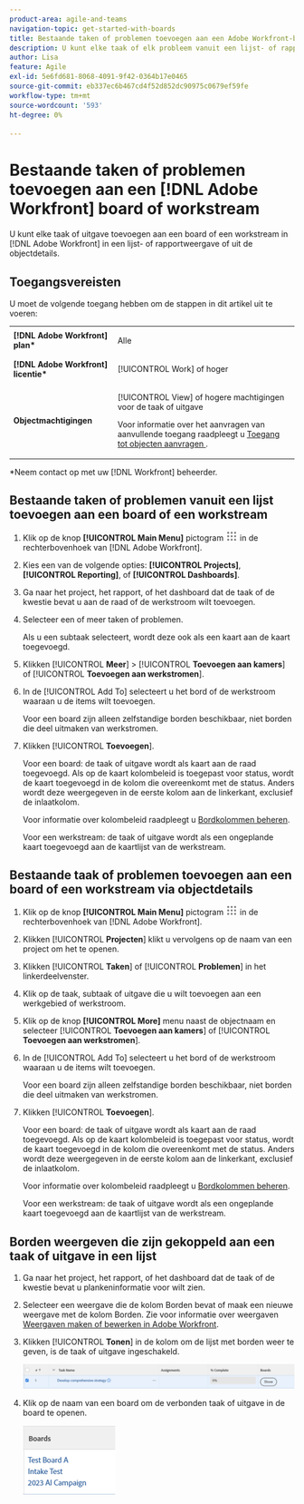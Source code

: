 ```yaml
---
product-area: agile-and-teams
navigation-topic: get-started-with-boards
title: Bestaande taken of problemen toevoegen aan een Adobe Workfront-board of -werkstroom
description: U kunt elke taak of elk probleem vanuit een lijst- of rapportweergave toevoegen aan een bestuur in Adobe Workfront.
author: Lisa
feature: Agile
exl-id: 5e6fd681-8068-4091-9f42-0364b17e0465
source-git-commit: eb337ec6b467cd4f52d852dc90975c0679ef59fe
workflow-type: tm+mt
source-wordcount: '593'
ht-degree: 0%

---
```


# Bestaande taken of problemen toevoegen aan een [!DNL Adobe Workfront] board of workstream

U kunt elke taak of uitgave toevoegen aan een board of een workstream in [!DNL Adobe Workfront] in een lijst- of rapportweergave of uit de objectdetails.

## Toegangsvereisten

U moet de volgende toegang hebben om de stappen in dit artikel uit te voeren:

<table style="table-layout:auto">
 <col>
 <col>
 <tbody>
  <tr>
   <td role="rowheader"><strong>[!DNL Adobe Workfront] plan*</strong></td>
   <td> <p>Alle</p> </td>
  </tr>
  <tr>
   <td role="rowheader"><strong>[!DNL Adobe Workfront] licentie*</strong></td>
   <td> <p>[!UICONTROL Work] of hoger</p> </td>
  </tr>
  <tr>
   <td role="rowheader"><strong>Objectmachtigingen</strong></td>
   <td> <p>[!UICONTROL View] of hogere machtigingen voor de taak of uitgave</p> <p>Voor informatie over het aanvragen van aanvullende toegang raadpleegt u <a href="/help/quicksilver/workfront-basics/grant-and-request-access-to-objects/request-access.md" class="MCXref xref">Toegang tot objecten aanvragen </a>.</p> </td>
  </tr>
 </tbody>
</table>

&#42;Neem contact op met uw [!DNL Workfront] beheerder.

## Bestaande taken of problemen vanuit een lijst toevoegen aan een board of een workstream

1. Klik op de knop **[!UICONTROL Main Menu]** pictogram ![](assets/main-menu-icon.png) in de rechterbovenhoek van [!DNL Adobe Workfront].
1. Kies een van de volgende opties: **[!UICONTROL Projects]**, **[!UICONTROL Reporting]**, of **[!UICONTROL Dashboards]**.
1. Ga naar het project, het rapport, of het dashboard dat de taak of de kwestie bevat u aan de raad of de werkstroom wilt toevoegen.
1. Selecteer een of meer taken of problemen.

   Als u een subtaak selecteert, wordt deze ook als een kaart aan de kaart toegevoegd.

1. Klikken [!UICONTROL **Meer**] > [!UICONTROL **Toevoegen aan kamers**] of [!UICONTROL **Toevoegen aan werkstromen**].
1. In de [!UICONTROL Add To] selecteert u het bord of de werkstroom waaraan u de items wilt toevoegen.

   Voor een board zijn alleen zelfstandige borden beschikbaar, niet borden die deel uitmaken van werkstromen.

1. Klikken [!UICONTROL **Toevoegen**].

   Voor een board: de taak of uitgave wordt als kaart aan de raad toegevoegd. Als op de kaart kolombeleid is toegepast voor status, wordt de kaart toegevoegd in de kolom die overeenkomt met de status. Anders wordt deze weergegeven in de eerste kolom aan de linkerkant, exclusief de inlaatkolom.

   Voor informatie over kolombeleid raadpleegt u [Bordkolommen beheren](/help/quicksilver/agile/get-started-with-boards/manage-board-columns.md).

   Voor een werkstream: de taak of uitgave wordt als een ongeplande kaart toegevoegd aan de kaartlijst van de werkstream.

## Bestaande taak of problemen toevoegen aan een board of een workstream via objectdetails

1. Klik op de knop **[!UICONTROL Main Menu]** pictogram ![](assets/main-menu-icon.png) in de rechterbovenhoek van [!DNL Adobe Workfront].
1. Klikken [!UICONTROL **Projecten**] klikt u vervolgens op de naam van een project om het te openen.
1. Klikken [!UICONTROL **Taken**] of [!UICONTROL **Problemen**] in het linkerdeelvenster.
1. Klik op de taak, subtaak of uitgave die u wilt toevoegen aan een werkgebied of werkstroom.
1. Klik op de knop **[!UICONTROL More]** menu naast de objectnaam en selecteer [!UICONTROL **Toevoegen aan kamers**] of [!UICONTROL **Toevoegen aan werkstromen**].
1. In de [!UICONTROL Add To] selecteert u het bord of de werkstroom waaraan u de items wilt toevoegen.

   Voor een board zijn alleen zelfstandige borden beschikbaar, niet borden die deel uitmaken van werkstromen.

1. Klikken [!UICONTROL **Toevoegen**].

   Voor een board: de taak of uitgave wordt als kaart aan de raad toegevoegd. Als op de kaart kolombeleid is toegepast voor status, wordt de kaart toegevoegd in de kolom die overeenkomt met de status. Anders wordt deze weergegeven in de eerste kolom aan de linkerkant, exclusief de inlaatkolom.

   Voor informatie over kolombeleid raadpleegt u [Bordkolommen beheren](/help/quicksilver/agile/get-started-with-boards/manage-board-columns.md).

   Voor een werkstream: de taak of uitgave wordt als een ongeplande kaart toegevoegd aan de kaartlijst van de werkstream.

## Borden weergeven die zijn gekoppeld aan een taak of uitgave in een lijst

1. Ga naar het project, het rapport, of het dashboard dat de taak of de kwestie bevat u plankeninformatie voor wilt zien.
1. Selecteer een weergave die de kolom Borden bevat of maak een nieuwe weergave met de kolom Borden.
Zie voor informatie over weergaven [Weergaven maken of bewerken in Adobe Workfront](/help/quicksilver/reports-and-dashboards/reports/reporting-elements/create-edit-views.md).
1. Klikken [!UICONTROL **Tonen**] in de kolom om de lijst met borden weer te geven, is de taak of uitgave ingeschakeld.

   ![Tekengebieden in kolom tonen](assets/show-boards-in-column.png)

1. Klik op de naam van een board om de verbonden taak of uitgave in de board te openen.

   ![Een board selecteren](assets/select-board-in-column.png)
